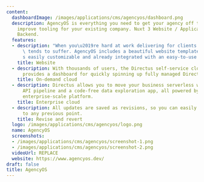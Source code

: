 ```yaml
---
content:
  dashboardImage: /images/applications/cms/agencyos/dashboard.png
  description: AgencyOS is everything you need to get your agency off the ground or
    improve tooling for your existing company. Nuxt 3 Website / Application + Directus
    Backend.
  features:
  - description: "When you\u2019re hard at work delivering for clients - your site\
      \ tends to suffer. AgencyOS includes a beautiful website template that\u2019\
      s easily customizable and already integrated with an easy-to-use headless CMS."
    title: Website
  - description: With thousands of users, the Directus self-service cloud platform
      provides a dashboard for quickly spinning up fully managed Directus projects.
    title: On-demand cloud
  - description: Directus allows you to move your business serverless with a modern
      API pipeline and a code-free data exploration app, all powered by a tailored,
      enterprise-scale platform.
    title: Enterprise cloud
  - description: All updates are saved as revisions, so you can easily revert items
      to any previous point.
    title: Revise and revert
  logo: /images/applications/cms/agencyos/logo.png
  name: AgencyOS
  screenshots:
  - /images/applications/cms/agencyos/screenshot-1.png
  - /images/applications/cms/agencyos/screenshot-2.png
  videoUrl: REPLACE
  website: https://www.agencyos.dev/
draft: false
title: AgencyOS
---
```


